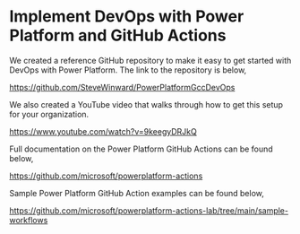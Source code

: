 # Implement DevOps with Power Platform and GitHub Actions
We created a reference GitHub repository to make it easy to get started with DevOps with Power Platform.  The link to the repository is below,

https://github.com/SteveWinward/PowerPlatformGccDevOps

We also created a YouTube video that walks through how to get this setup for your organization.  

https://www.youtube.com/watch?v=9keegyDRJkQ

Full documentation on the Power Platform GitHub Actions can be found below,

https://github.com/microsoft/powerplatform-actions

Sample Power Platform GitHub Action examples can be found below,

https://github.com/microsoft/powerplatform-actions-lab/tree/main/sample-workflows
